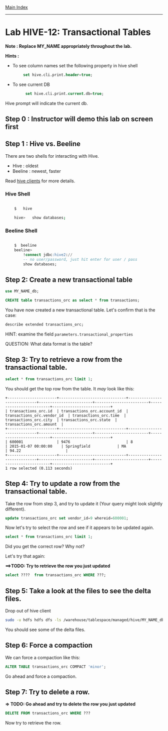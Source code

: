 <link rel='stylesheet' href='../assets/css/main.css'/>

[Main Index](../../README.md)

-----

# Lab HIVE-12: Transactional Tables

**Note : Replace MY_NAME appropriately throughout the lab.**

**Hints :**

* To see column names set the following property in hive shell
```sql
        set hive.cli.print.header=true;
```

* To see current DB
```sql
         set hive.cli.print.current.db=true;
```
Hive prompt will indicate the current db.


## Step 0 : Instructor will demo this lab on screen first

## Step 1 : Hive vs. Beeline
There are two shells for interacting with Hive.
* Hive : oldest
* Beeline : newest, faster

Read  [hive clients](../README.md) for more details.

### Hive Shell
```bash

    $   hive

    hive>   show databases;
```

### Beeline Shell
```sql

    $  beeline
    beeline>   
        !connect jdbc:hive2://
        -- no user/password, just hit enter for user / pass
        show databases;

```

## Step 2: Create a new transactional table

```sql
use MY_NAME_db;

CREATE table transactions_orc as select * from transactions;

```

You have now created a new transactional table.  Let's confirm that is the case:

```sql
describe extended transactions_orc;
```

HINT: examine the field `parameters.transactional_properties`

QUESTION: What data format is the table?



## Step 3: Try to retrieve a row from the transactional table.

```sql
select * from transactions_orc limit 1;
```

You should get the top row from the table.  It *may* look like this:

```console
+----------------------+------------------------------+-----------------------------+------------------------+------------------------+-------------------------+--------------------------+
| transactions_orc.id  | transactions_orc.account_id  | transactions_orc.vendor_id  | transactions_orc.time  | transactions_orc.city  | transactions_orc.state  | transactions_orc.amount  |
+----------------------+------------------------------+-----------------------------+------------------------+------------------------+-------------------------+--------------------------+
| 600001               | 9476                         | 8                           | 2015-01-07 00:00:00    | Springfield            | MA                      | 94.22                    |
+----------------------+------------------------------+-----------------------------+------------------------+------------------------+-------------------------+--------------------------+
1 row selected (0.113 seconds)
```

## Step 4: Try to update a row from the transactional table. 

Take the row from step 3, and try to update it (Your query might look slightly different).

```sql
update transactions_orc set vendor_id=9 whereid=600001;
```

Now let's try to select the row and see if it appears to be updated again.

```sql
select * from transactions_orc limit 1;
```

Did you get the correct row? Why not?

Let's try that again:

**==>TODO: Try to retrieve the row you just updated**

```sql
select ????  from transactions_orc WHERE ???;
```


## Step 5: Take a look at the files to see the delta files. 

Drop out of hive client

```bash
sudo -u hdfs hdfs dfs -ls /warehouse/tablespace/managed/hive/MY_NAME_db.db/transactions_orc
```

You should see some of the delta files.


## Step 6: Force a compaction

We can force a compaction like this:

```sql
ALTER TABLE transactions_orc COMPACT 'minor';
```

Go ahead and force a compaction.


## Step 7: Try to delete a row.

**=> TODO: Go ahead and try to delete the row you just updated**

```sql
DELETE FROM transactions_orc WHERE ???
```

Now try to retrieve the row.

